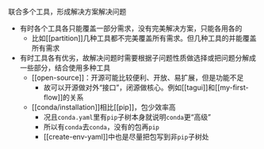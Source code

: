 联合多个工具，形成解决方案解决问题
- 有时各个工具各只能覆盖一部分需求，没有完美解决方案，只能各用各的
  - 比如[[partition]]几种工具都不完美覆盖所有需求。但几种工具的并能覆盖所有需求
- 有时工具各有优劣，故解决问题时需要根据子问题性质做选择或把问题分解成一些部分，结合使用多种工具
  - [[open-source]]：开源可能比较便利、开放、易扩展，但是功能不足
    - 故可以开源做对外“接口”，闭源做核心。例如[[tagui]]和[[my-first-flow]]的关系
  - [[conda/installation]]相比[[pip]]，包少效率高
    - 况且`conda.yaml`里有`pip`子树本身就说明`conda`更“高级”
    - 所以有`conda`去`conda`，没有的包再`pip`
    - [[create-env-yaml]]中也是尽量把包写到非`pip`子树处